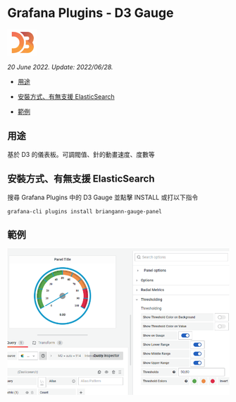 # Grafana Plugins - D3 Gauge

![img](d3_gauge_icon.png)

*20 June 2022. Update: 2022/06/28.*

* [用途](#use)

* [安裝方式、有無支援 ElasticSearch](#install)

* [範例](#example)

<h2 id="use">用途</h2>

基於 D3 的儀表板。可調閥值、針的動畫速度、度數等

<h2 id="install">安裝方式、有無支援 ElasticSearch</h2>

搜尋 Grafana Plugins 中的 D3 Gauge 並點擊 INSTALL 或打以下指令

    grafana-cli plugins install briangann-gauge-panel

<h2 id="example">範例</h2>

![img](D3.png)

